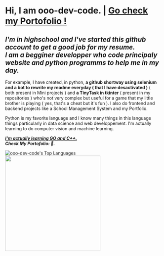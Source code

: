  # <b>Hi, I am ooo-dev-code. </b>  |  <u> Go check my Portofolio !</u>          
    
<i><h2>I'm in highschool and I've started this github account to get a good job for my resume.</br> 
I am a begginer developper who code principaly website and python programms to help me in my day. </h2></i> 
 
For example, I have created, in python, <b>a github shortway using selenium and a bot to rewrite my readme everyday ( that I have desactivated )</b> ( both present in Mini projects ) and <b>a TinyTask in tkinter</b> ( present in my repositories ) who's not very complex but useful for a game that my little brother is playing ( yes, that's a cheat but it's fun ). 
I also do frontend and backend projects like a School Management System and my Portfolio.

Python is my favorite language and I know many things in this language things particularly in data science and web developpement. I'm actually learning to do computer vision and machine learning.

<i><strong><u>I'm actually learning GO and C++.</u></strong></i></br>
<i><strong>Check My Portofolio: <span></span> 🌟.</strong></i>

![ooo-dev-code's Top Languages](https://github-readme-stats.vercel.app/api/top-langs/?username=ooo-dev-code&theme=vue-dark&show_icons=true&hide_border=false&layout=compact)<img src="Capture d'écran 2025-01-08 135957.png"  width="308" />
